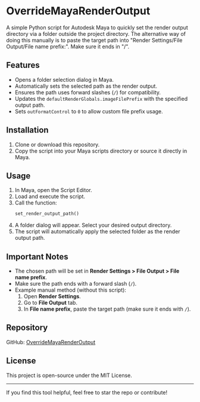 # OverrideMayaRenderOutput

A simple Python script for Autodesk Maya to quickly set the render output directory via a folder outside the project directory. The alternative way of doing this manually is to paste the target path into "Render Settings/File Output/File name prefix:". Make sure it ends in "/".

## Features
- Opens a folder selection dialog in Maya.
- Automatically sets the selected path as the render output.
- Ensures the path uses forward slashes (`/`) for compatibility.
- Updates the `defaultRenderGlobals.imageFilePrefix` with the specified output path.
- Sets `outFormatControl` to `0` to allow custom file prefix usage.

## Installation
1. Clone or download this repository.
2. Copy the script into your Maya scripts directory or source it directly in Maya.

## Usage
1. In Maya, open the Script Editor.
2. Load and execute the script.
3. Call the function:
   ```python
   set_render_output_path()
   ```
4. A folder dialog will appear. Select your desired output directory.
5. The script will automatically apply the selected folder as the render output path.

## Important Notes
- The chosen path will be set in **Render Settings > File Output > File name prefix**.
- Make sure the path ends with a forward slash (`/`).
- Example manual method (without this script):
  1. Open **Render Settings**.
  2. Go to **File Output** tab.
  3. In **File name prefix**, paste the target path (make sure it ends with `/`).

## Repository
GitHub: [OverrideMayaRenderOutput](https://github.com/hsuehyt/OverrideMayaRenderOutout)

## License
This project is open-source under the MIT License.

---

If you find this tool helpful, feel free to star the repo or contribute!
